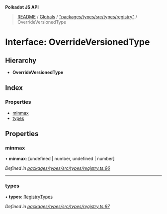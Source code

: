 **Polkadot JS API**

> [README](../README.md) / [Globals](../globals.md) / ["packages/types/src/types/registry"](../modules/_packages_types_src_types_registry_.md) / OverrideVersionedType

# Interface: OverrideVersionedType

## Hierarchy

* **OverrideVersionedType**

## Index

### Properties

* [minmax](_packages_types_src_types_registry_.overrideversionedtype.md#minmax)
* [types](_packages_types_src_types_registry_.overrideversionedtype.md#types)

## Properties

### minmax

•  **minmax**: [undefined \| number, undefined \| number]

*Defined in [packages/types/src/types/registry.ts:96](https://github.com/polkadot-js/api/blob/7070f757c/packages/types/src/types/registry.ts#L96)*

___

### types

•  **types**: [RegistryTypes](../modules/_packages_types_src_types_registry_.md#registrytypes)

*Defined in [packages/types/src/types/registry.ts:97](https://github.com/polkadot-js/api/blob/7070f757c/packages/types/src/types/registry.ts#L97)*
